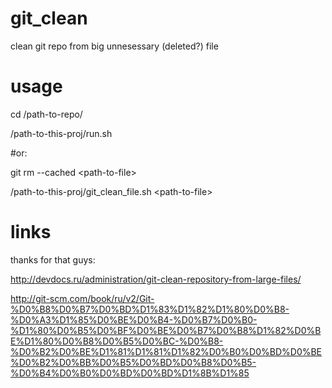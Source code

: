# git_clean
clean git repo from big unnesessary (deleted?) file


# usage
cd /path-to-repo/

/path-to-this-proj/run.sh

#or:

git rm --cached &lt;path-to-file&gt;

/path-to-this-proj/git_clean_file.sh &lt;path-to-file&gt;


# links
thanks for that guys:

http://devdocs.ru/administration/git-clean-repository-from-large-files/

http://git-scm.com/book/ru/v2/Git-%D0%B8%D0%B7%D0%BD%D1%83%D1%82%D1%80%D0%B8-%D0%A3%D1%85%D0%BE%D0%B4-%D0%B7%D0%B0-%D1%80%D0%B5%D0%BF%D0%BE%D0%B7%D0%B8%D1%82%D0%BE%D1%80%D0%B8%D0%B5%D0%BC-%D0%B8-%D0%B2%D0%BE%D1%81%D1%81%D1%82%D0%B0%D0%BD%D0%BE%D0%B2%D0%BB%D0%B5%D0%BD%D0%B8%D0%B5-%D0%B4%D0%B0%D0%BD%D0%BD%D1%8B%D1%85

